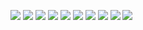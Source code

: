 <img src="https://img.shields.io/badge/c++-000000?style=for-the-badge&logo=cplusplus&logoColor=white"> <img src="https://img.shields.io/badge/python-000000?style=for-the-badge&logo=python&logoColor=white"> <img src="https://img.shields.io/badge/html5-000000?style=for-the-badge&logo=html5&logoColor=white"> <img src="https://img.shields.io/badge/CSS3-000000?style=for-the-badge&logo=CSS3&logoColor=white"> <img src="https://img.shields.io/badge/javascript-000000?style=for-the-badge&logo=javascript&logoColor=white"> <img src="https://img.shields.io/badge/vue.js-000000?style=for-the-badge&logo=vue.js&logoColor=white"> <img src="https://img.shields.io/badge/django-000000?style=for-the-badge&logo=django&logoColor=white"> <img src="https://img.shields.io/badge/typescript-000000?style=for-the-badge&logo=typescript&logoColor=white"> <img src="https://img.shields.io/badge/react-000000?style=for-the-badge&logo=react&logoColor=white"> <img src="https://img.shields.io/badge/jira-000000?style=for-the-badge&logo=jira&logoColor=white">
